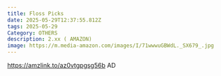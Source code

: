 ```yaml
---
title: Floss Picks
date: 2025-05-29T12:37:55.812Z
tags: 2025-05-29
Category: OTHERS
description: 2.xx ( AMAZON)
image: https://m.media-amazon.com/images/I/71wwwuGBWdL._SX679_.jpg
---
```

https://amzlink.to/az0vtgpgsg56b   AD
